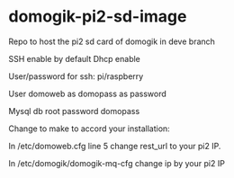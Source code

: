 # domogik-pi2-sd-image
Repo to host the pi2 sd card of domogik in deve branch

SSH enable by default
Dhcp enable

User/password for ssh:
pi/raspberry

User domoweb as domopass as password

Mysql db root password domopass

Change to make to accord your installation:

In /etc/domoweb.cfg line 5 change rest_url to your pi2 IP.

In /etc/domogik/domogik-mq-cfg change ip by your pi2 IP
